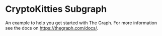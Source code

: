 # CryptoKitties Subgraph

An example to help you get started with The Graph. For more information see the docs on https://thegraph.com/docs/.
